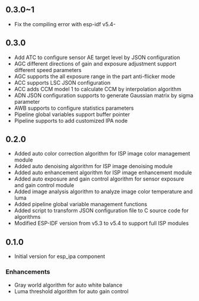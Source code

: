 ## 0.3.0~1

- Fix the compiling error with esp-idf v5.4-

## 0.3.0

- Add ATC to configure sensor AE target level by JSON configuration
- AGC different directions of gain and exposure adjustment support different speed parameters
- AGC supports the all exposure range in the part anti-flicker mode
- ACC supports LSC JSON configuration
- ACC adds CCM model 1 to calculate CCM by interpolation algorithm
- ADN JSON configuration supports to generate Gaussian matrix by sigma parameter
- AWB supports to configure statistics parameters
- Pipeline global variables support buffer pointer
- Pipeline supports to add customized IPA node

## 0.2.0

- Added auto color correction algorithm for ISP image color management module
- Added auto denoising algorithm for ISP image denoising module
- Added auto enhancement algorithm for ISP image enhancement module
- Added auto exposure and gain control algorithm for sensor exposure and gain control module
- Added image analysis algorithm to analyze image color temperature and luma
- Added pipeline global variable management functions
- Added script to transform JSON configuration file to C source code for algorithms
- Modified ESP-IDF version from v5.3 to v5.4 to support full ISP modules

## 0.1.0

- Initial version for esp_ipa component

### Enhancements

- Gray world algorithm for auto white balance
- Luma threshold algorithm for auto gain control

